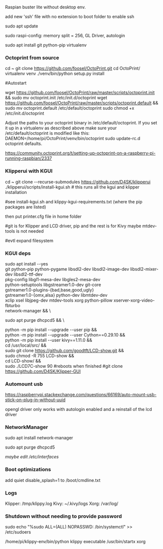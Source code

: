Raspian buster lite without desktop env.

add new 'ssh' file with no extension to boot folder to enable ssh

sudo apt update

sudo raspi-config: memory split = 256, GL Driver, autologin

sudo apt install git python-pip virtualenv

### Octoprint from source
cd ~
git clone https://github.com/foosel/OctoPrint.git
cd OctoPrint/
virtualenv venv
./venv/bin/python setup.py install

#Autostart

wget https://github.com/foosel/OctoPrint/raw/master/scripts/octoprint.init && sudo mv octoprint.init /etc/init.d/octoprint
wget https://github.com/foosel/OctoPrint/raw/master/scripts/octoprint.default && sudo mv octoprint.default /etc/default/octoprint
sudo chmod +x /etc/init.d/octoprint

Adjust the paths to your octoprint binary in /etc/default/octoprint. If you set it up in a virtualenv as described above make sure your /etc/default/octoprint is modified like this:  
   DAEMON=/home/pi/OctoPrint/venv/bin/octoprint
sudo update-rc.d octoprint defaults.

https://community.octoprint.org/t/setting-up-octoprint-on-a-raspberry-pi-running-raspbian/2337

### Klipperui with KGUI
cd ~
git clone --recurse-submodules https://github.com/D4SK/klipperui
./klipperui/scripts/install-kgui.sh # this runs all the kgui and klipper installation 

#see install-kgui.sh and klippy-kgui-requirements.txt (where the pip packages are listed)

then put printer.cfg file in home folder















#git is for Klipper and LCD driver, pip and the rest is for Kivy maybe mtdev-tools is not needed

#evtl expand filesystem


### KGUI deps
sudo apt install --yes \
   git python-pip python-pygame libsdl2-dev libsdl2-image-dev libsdl2-mixer-dev libsdl2-ttf-dev \
   pkg-config libgl1-mesa-dev libgles2-mesa-dev \
   python-setuptools libgstreamer1.0-dev git-core \
   gstreamer1.0-plugins-{bad,base,good,ugly} \
   gstreamer1.0-{omx,alsa} python-dev libmtdev-dev \
   xclip xsel libjpeg-dev mtdev-tools xorg python-pillow xserver-xorg-video-fbturbo \
   network-manager && \

sudo apt purge dhcpcd5 && \

python -m pip install --upgrade --user pip  && \
python -m pip install --upgrade --user Cython==0.29.10  && \
python -m pip install --user kivy==1.11.0 && \
cd /usr/local/src/ && \
sudo git clone https://github.com/goodtft/LCD-show.git && \
sudo chmod -R 755 LCD-show && \
cd LCD-show/ && \
sudo ./LCD7C-show 90
#reboots when finished
#git clone https://github.com/D4SK/Klipper-GUI 

### Automount usb
https://raspberrypi.stackexchange.com/questions/66169/auto-mount-usb-stick-on-plug-in-without-uuid


opengl driver only works with autologin enabled and a reinstall of the lcd driver


### NetworkManager

sudo apt install network-manager

sudo apt purge dhcpcd5

_maybe edit /etc/interfaces_

### Boot optimizations

add quiet disable_splash=1 to /boot/cmdline.txt

### Logs

Klipper: /tmp/klippy.log
Kivy:  ~/.kivy/logs
Xorg: /var/log/


### Shutdown without needing to provide password

sudo echo "%sudo ALL=(ALL) NOPASSWD: /bin/systemctl" >> /etc/sudoers


/home/pi/klippy-env/bin/python      klippy executable
/usr/bin/startx                     xorg
